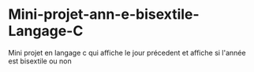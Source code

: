 # Mini-projet-ann-e-bisextile-Langage-C
Mini projet en langage c qui affiche le jour précedent et affiche si l'année est bisextile ou non 
